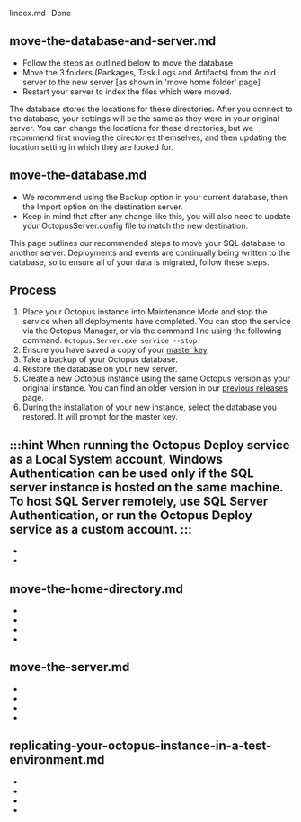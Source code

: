 Iindex.md -Done

## move-the-database-and-server.md	
- Follow the steps as outlined below to move the database
- Move the 3 folders (Packages, Task Logs and Artifacts) from the old server to the new server [as shown in 'move home folder' page]
- Restart your server to index the files which were moved.

The database stores the locations for these directories. After you connect to the database, your settings will be the same as they were in your original server. You can change the locations for these directories, but we recommend first moving the directories themselves, and then updating the location setting in which they are looked for.

## move-the-database.md
- We recommend using the Backup option in your current database, then the Import option on the destination server.
- Keep in mind that after any change like this, you will also need to update your OctopusServer.config file to match the new destination.


This page outlines our recommended steps to move your SQL database to another server. Deployments and events are continually being written to the database, so to ensure all of your data is migrated, follow these steps.

## Process
1. Place your Octopus instance into Maintenance Mode and stop the service when all deployments have completed. You can stop the service via the Octopus Manager, or via the command line using the following command.
`Octopus.Server.exe service --stop`
2. Ensure you have saved a copy of your [master key](https://octopus.com/docs/reference/security-and-encryption#Securityandencryption-YourMasterKey).
3. Take a backup of your Octopus database.
4. Restore the database on your new server.
5. Create a new Octopus instance using the same Octopus version as your original instance. You can find an older version in our [previous releases](https://octopus.com/downloads/previous) page.
6. During the installation of your new instance, select the database you restored. It will prompt for the master key.

:::hint
When running the Octopus Deploy service as a Local System account, Windows Authentication can be used only if the SQL server instance is hosted on the same machine. To host SQL Server remotely, use SQL Server Authentication, or run the Octopus Deploy service as a custom account.
:::
-
-
-

move-the-home-directory.md
-
-
-
-
-

move-the-server.md
-
-
-
-
-

replicating-your-octopus-instance-in-a-test-environment.md
-
-
-
-
-
